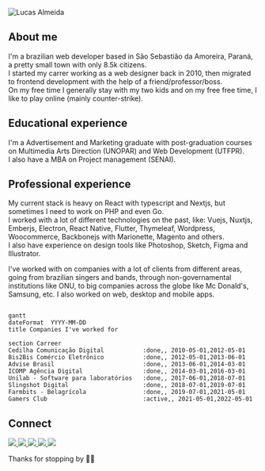![Lucas Almeida](http://lucasalmeida.cc/logo1.png "Lucas Almeida")

## About me

I'm a brazilian web developer based in São Sebastião da Amoreira, Paraná, a pretty small town with only 8.5k citizens.  
I started my carrer working as a web designer back in 2010, then migrated to frontend development with the help of a friend/professor/boss.  
On my free time I generally stay with my two kids and on my free free time, I like to play online (mainly counter-strike).  

## Educational experience

I'm a Advertisement and Marketing graduate with post-graduation courses on Multimedia Arts Direction (UNOPAR) and Web Development (UTFPR).  
I also have a MBA on Project management (SENAI).  

## Professional experience

My current stack is heavy on React with typescript and Nextjs, but sometimes I need to work on PHP and even Go.  
I worked with a lot of different technologies on the past, like: Vuejs, Nuxtjs, Emberjs, Electron, React Native, Flutter, Thymeleaf, Wordpress, Woocommerce, Backbonejs with Marionette, Magento and others.  
I also have experience on design tools like Photoshop, Sketch, Figma and Illustrator.  
  
I've worked with on companies with a lot of clients from different areas, going from brazilian singers and bands, through non-governamental institutions like ONU, to big companies across the globe like Mc Donald's, Samsung, etc. I also worked on web, desktop and mobile apps.  

```mermaid

gantt
dateFormat  YYYY-MM-DD
title Companies I've worked for

section Carreer
Cedilha Comunicação Digital           :done,, 2010-05-01,2012-05-01
Bis2Bis Comércio Eletrônico           :done,, 2012-05-01,2013-06-01
Advise Brasil                         :done,, 2013-06-01,2014-03-01
ICOMP Agência Digital                 :done,, 2014-03-01,2016-03-01
Unilab - Software para laboratórios   :done,, 2017-06-01,2018-07-01
Slingshot Digital                     :done,, 2018-07-01,2019-07-01
Farmbits - Belagrícola                :done,, 2019-07-01,2021-05-01
Gamers Club                           :active,, 2021-05-01,2022-05-01

```

## Connect
<div>
    <a target='_blank' href="https://discordapp.com/users/423860463722299394">
        <img src="https://img.shields.io/badge/discord-5865F2?style=for-the-badge&logo=discord&logoColor=white">
    </a>
    <a target='_blank' href="https://gamersclub.com.br/jogador/perdidao">
        <img src="https://img.shields.io/badge/gamersclub-08B5C0?style=for-the-badge&logo=groupon&logoColor=white">
    </a>
    <a target='_blank' href="https://steamcommunity.com/id/perdidao/">
        <img src="https://img.shields.io/badge/steam-171a21?style=for-the-badge&logo=steam&logoColor=white">
    </a>
    <a target='_blank' href="https://twitter.com/lucasperdidao">
        <img src="https://img.shields.io/badge/Twitter-1DA1F2?style=for-the-badge&logo=twitter&logoColor=white">
    </a>
    <a target='_blank' href="https://linkedin.com/in/lucasecalmeida">
        <img src="https://img.shields.io/badge/LinkedIn-0077B5?style=for-the-badge&logo=linkedin&logoColor=white">
    </a>
</div>  
  
Thanks for stopping by 🤜🤛

